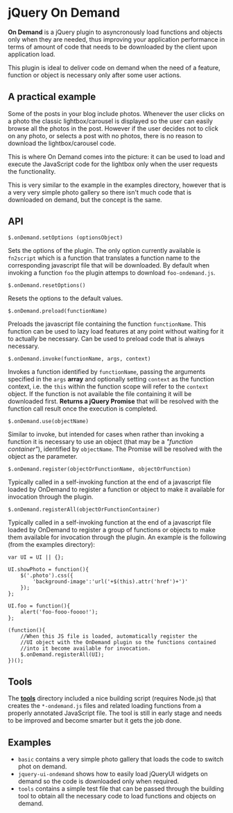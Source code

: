 # jQuery On Demand

**On Demand** is a jQuery plugin to asyncronously load functions and objects only when they are needed, thus improving your application performance in terms of amount of code that needs to be downloaded by the client upon application load.

This plugin is ideal to deliver code on demand when the need of a feature, function or object is necessary only after some user actions.

## A practical example
Some of the posts in your blog include photos. Whenever the user clicks on a photo the classic lightbox/carousel is displayed so the user can easily browse all the photos in the post. However if the user decides not to click on any photo, or selects a post with no photos, there is no reason to download the lightbox/carousel code.

This is where On Demand comes into the picture: it can be used to load and execute the JavaScript code for the lightbox only when the user requests the functionality.

This is very similar to the example in the examples directory, however that is a very very simple photo gallery so there isn't much code that is downloaded on demand, but the concept is the same.

## API
	$.onDemand.setOptions (optionsObject)
	
Sets the options of the plugin. The only option currently available is `fn2script` which is a function that translates a function name to the corresponding javascript file that will be downloaded. By default when invoking a function `foo` the plugin attemps to download `foo-ondemand.js`.
	
	$.onDemand.resetOptions()
	
Resets the options to the default values.
	
	$.onDemand.preload(functionName)

Preloads the javascript file containing the function `functionName`. This function can be used to lazy load features at any point without waiting for it to actually be necessary. Can be used to preload code that is always necessary.
	
	$.onDemand.invoke(functionName, args, context)

Invokes a function identified by `functionName`, passing the arguments specified in the `args` **array** and optionally setting `context` as the function context, i.e. the `this` within the function scope will refer to the `context` object. If the function is not available the file containing it will be downloaded first.
**Returns a jQuery Promise** that will be resolved with the function call result once the execution is completed.
	
	$.onDemand.use(objectName)
	
Similar to invoke, but intended for cases when rather than invoking a function it is necessary to use an object (that may be a *"function container"*), identified by `objectName`. The Promise will be resolved with the object as the parameter.
	
	$.onDemand.register(objectOrFunctionName, objectOrFunction)
	
Typically called in a self-invoking function at the end of a javascript file loaded by OnDemand to register a function or object to make it available for invocation through the plugin.
	
	$.onDemand.registerAll(objectOrFunctionContainer)
	
Typically called in a self-invoking function at the end of a javascript file loaded by OnDemand to register a group of functions or objects to make them available for invocation through the plugin. An example is the following (from the examples directory):

	var UI = UI || {};

	UI.showPhoto = function(){
		$('.photo').css({
			'background-image':'url('+$(this).attr('href')+')'
		});
	};
	
	UI.foo = function(){
		alert('foo-fooo-foooo!');
	};
	
	(function(){
		//When this JS file is loaded, automatically register the
		//UI object with the OnDemand plugin so the functions contained
		//into it become available for invocation.
		$.onDemand.registerAll(UI);
	})();

## Tools
The **[tools](https://github.com/mmarcon/jquery-on-demand/tree/master/tools)** directory included a nice building script (requires Node.js) that creates the `*-ondemand.js` files and related loading functions from a properly annotated JavaScript file. The tool is still in early stage and needs to be improved and become smarter but it gets the job done.


## Examples
* `basic` contains a very simple photo gallery that loads the code to switch phot on demand.
* `jquery-ui-ondemand` shows how to easily load jQueryUI widgets on demand so the code is downloaded only when required.
* `tools` contains a simple test file that can be passed through the building tool to obtain all the necessary code to load functions and objects on demand.